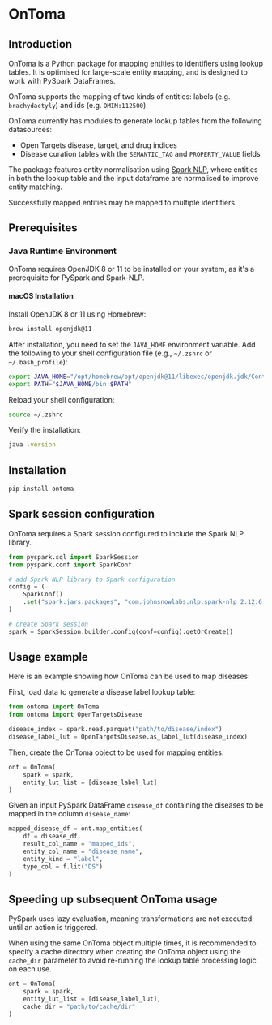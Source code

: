 # OnToma

## Introduction

OnToma is a Python package for mapping entities to identifiers using lookup tables. It is optimised for large-scale entity mapping, and is designed to work with PySpark DataFrames.

OnToma supports the mapping of two kinds of entities: labels (e.g. `brachydactyly`) and ids (e.g. `OMIM:112500`).

OnToma currently has modules to generate lookup tables from the following datasources:
- Open Targets disease, target, and drug indices
- Disease curation tables with the `SEMANTIC_TAG` and `PROPERTY_VALUE` fields

The package features entity normalisation using [Spark NLP](https://sparknlp.org/), where entities in both the lookup table and the input dataframe are normalised to improve entity matching.

Successfully mapped entities may be mapped to multiple identifiers.

## Prerequisites

### Java Runtime Environment

OnToma requires OpenJDK 8 or 11 to be installed on your system, as it's a prerequisite for PySpark and Spark-NLP.

#### macOS Installation

Install OpenJDK 8 or 11 using Homebrew:

```bash
brew install openjdk@11
```

After installation, you need to set the `JAVA_HOME` environment variable. Add the following to your shell configuration file (e.g., `~/.zshrc` or `~/.bash_profile`):

```bash
export JAVA_HOME="/opt/homebrew/opt/openjdk@11/libexec/openjdk.jdk/Contents/Home"
export PATH="$JAVA_HOME/bin:$PATH"
```

Reload your shell configuration:

```bash
source ~/.zshrc
```

Verify the installation:

```bash
java -version
```

## Installation

```bash
pip install ontoma
```

## Spark session configuration

OnToma requires a Spark session configured to include the Spark NLP library.

```python
from pyspark.sql import SparkSession
from pyspark.conf import SparkConf

# add Spark NLP library to Spark configuration
config = (
    SparkConf()
    .set("spark.jars.packages", "com.johnsnowlabs.nlp:spark-nlp_2.12:6.1.3")
)

# create Spark session
spark = SparkSession.builder.config(conf=config).getOrCreate()
```

## Usage example

Here is an example showing how OnToma can be used to map diseases:

First, load data to generate a disease label lookup table:

```python
from ontoma import OnToma
from ontoma import OpenTargetsDisease

disease_index = spark.read.parquet("path/to/disease/index")
disease_label_lut = OpenTargetsDisease.as_label_lut(disease_index)
```

Then, create the OnToma object to be used for mapping entities:

```python
ont = OnToma(
    spark = spark, 
    entity_lut_list = [disease_label_lut]
)
```

Given an input PySpark DataFrame `disease_df` containing the diseases to be mapped in the column `disease_name`:

```python
mapped_disease_df = ont.map_entities(
    df = disease_df,
    result_col_name = "mapped_ids",
    entity_col_name = "disease_name",
    entity_kind = "label",
    type_col = f.lit("DS")
)
```

## Speeding up subsequent OnToma usage

PySpark uses lazy evaluation, meaning transformations are not executed until an action is triggered. 

When using the same OnToma object multiple times, it is recommended to specify a cache directory when creating the OnToma object using the `cache_dir` parameter to avoid re-running the lookup table processing logic on each use.

```python
ont = OnToma(
    spark = spark, 
    entity_lut_list = [disease_label_lut],
    cache_dir = "path/to/cache/dir"
)
```
